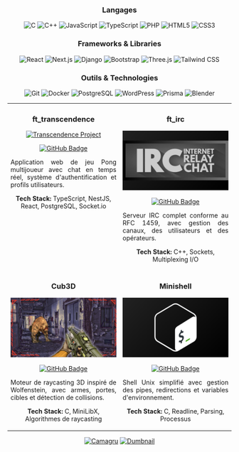 <div align="center">
  
### Langages
![C](https://img.shields.io/badge/C-00599C?style=for-the-badge&logo=c&logoColor=white)
![C++](https://img.shields.io/badge/C++-00599C?style=for-the-badge&logo=c%2B%2B&logoColor=white)
![JavaScript](https://img.shields.io/badge/JavaScript-F7DF1E?style=for-the-badge&logo=javascript&logoColor=black)
![TypeScript](https://img.shields.io/badge/TypeScript-3178C6?style=for-the-badge&logo=typescript&logoColor=white)
![PHP](https://img.shields.io/badge/PHP-777BB4?style=for-the-badge&logo=php&logoColor=white)
![HTML5](https://img.shields.io/badge/HTML5-E34F26?style=for-the-badge&logo=html5&logoColor=white)
![CSS3](https://img.shields.io/badge/CSS3-1572B6?style=for-the-badge&logo=css3&logoColor=white)

### Frameworks & Libraries
![React](https://img.shields.io/badge/React-61DAFB?style=for-the-badge&logo=react&logoColor=black)
![Next.js](https://img.shields.io/badge/Next.js-000000?style=for-the-badge&logo=next.js&logoColor=white)
![Django](https://img.shields.io/badge/Django-092E20?style=for-the-badge&logo=django&logoColor=white)
![Bootstrap](https://img.shields.io/badge/Bootstrap-7952B3?style=for-the-badge&logo=bootstrap&logoColor=white)
![Three.js](https://img.shields.io/badge/Three.js-000000?style=for-the-badge&logo=three.js&logoColor=white)
![Tailwind CSS](https://img.shields.io/badge/Tailwind_CSS-38B2AC?style=for-the-badge&logo=tailwind-css&logoColor=white)

### Outils & Technologies
![Git](https://img.shields.io/badge/Git-F05032?style=for-the-badge&logo=git&logoColor=white)
![Docker](https://img.shields.io/badge/Docker-2496ED?style=for-the-badge&logo=docker&logoColor=white)
![PostgreSQL](https://img.shields.io/badge/PostgreSQL-336791?style=for-the-badge&logo=postgresql&logoColor=white)
![WordPress](https://img.shields.io/badge/WordPress-21759B?style=for-the-badge&logo=wordpress&logoColor=white)
![Prisma](https://img.shields.io/badge/Prisma-2D3748?style=for-the-badge&logo=prisma&logoColor=white)
![Blender](https://img.shields.io/badge/Blender-F5792A?style=for-the-badge&logo=blender&logoColor=white)

</div>

<table>
  <tr>
    <td width="50%" valign="top">
      <h3 align="center">ft_transcendence</h3>
      <div align="center">
        <a href="https://github.com/phudyka/ft_transcendence" target="_blank">
          <img src="https://github.com/phudyka/ft_transcendence/blob/main/ft_transcendence.png" width="100%" alt="Transcendence Project"/>
        </a>
        <p>
          <a href="https://github.com/phudyka/ft_transcendence" target="_blank">
            <img src="https://img.shields.io/badge/Code-GitHub-2ea44f?style=for-the-badge&logo=github" alt="GitHub Badge"/>
          </a>
        </p>
        <p align="justify">Application web de jeu Pong multijoueur avec chat en temps réel, système d'authentification et profils utilisateurs.</p>
        <p><strong>Tech Stack:</strong> TypeScript, NestJS, React, PostgreSQL, Socket.io</p>
      </div>
    </td>
    <td width="50%" valign="top">
      <h3 align="center">ft_irc</h3>
      <div align="center">
        <a href="https://github.com/phudyka/ft_irc" target="_blank">
          <img src="https://github.com/phudyka/ft_irc/blob/main//ft_irc.png" width="100%" alt="IRC Server"/>
        </a>
        <p>
          <a href="https://github.com/phudyka/ft_irc" target="_blank">
            <img src="https://img.shields.io/badge/Code-GitHub-2ea44f?style=for-the-badge&logo=github" alt="GitHub Badge"/>
          </a>
        </p>
        <p align="justify">Serveur IRC complet conforme au RFC 1459, avec gestion des canaux, des utilisateurs et des opérateurs.</p>
        <p><strong>Tech Stack:</strong> C++, Sockets, Multiplexing I/O</p>
      </div>
    </td>
  </tr>
  <tr>
    <td width="50%" valign="top">
      <h3 align="center">Cub3D</h3>
      <div align="center">
        <a href="https://github.com/phudyka/cub3d" target="_blank">
          <img src="https://github.com/phudyka/cub3d/blob/main//cub3d.png" width="100%" alt="Cub3D Project"/>
        </a>
        <p>
          <a href="https://github.com/phudyka/cub3d" target="_blank">
            <img src="https://img.shields.io/badge/Code-GitHub-2ea44f?style=for-the-badge&logo=github" alt="GitHub Badge"/>
          </a>
        </p>
        <p align="justify">Moteur de raycasting 3D inspiré de Wolfenstein, avec armes, portes, cibles et détection de collisions.</p>
        <p><strong>Tech Stack:</strong> C, MiniLibX, Algorithmes de raycasting</p>
      </div>
    </td>
    <td width="50%" valign="top">
      <h3 align="center">Minishell</h3>
      <div align="center">
        <a href="https://github.com/phudyka/minishell" target="_blank">
          <img src="https://github.com/phudyka/minishell/blob/main//minishell.png" width="100%" alt="Minishell Project"/>
        </a>
        <p>
          <a href="https://github.com/phudyka/minishell" target="_blank">
            <img src="https://img.shields.io/badge/Code-GitHub-2ea44f?style=for-the-badge&logo=github" alt="GitHub Badge"/>
          </a>
        </p>
        <p align="justify">Shell Unix simplifié avec gestion des pipes, redirections et variables d'environnement.</p>
        <p><strong>Tech Stack:</strong> C, Readline, Parsing, Processus</p>
      </div>
    </td>
  </tr>
</table>

<div align="center">
  
[![Camagru](https://img.shields.io/badge/Camagru-App_de_retouche_photo-E4405F?style=for-the-badge&logo=instagram&logoColor=white)](https://github.com/phudyka/camagru)
[![Dumbnail](https://img.shields.io/badge/Dumbnail-Prévisualiseur_de_miniatures_YouTube-FF0000?style=for-the-badge&logo=youtube&logoColor=white)](https://github.com/phudyka/dumbnail)

</div>
